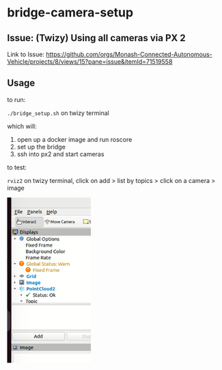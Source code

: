# bridge-camera-setup

## Issue: (Twizy) Using all cameras via PX 2

Link to Issue: https://github.com/orgs/Monash-Connected-Autonomous-Vehicle/projects/8/views/15?pane=issue&itemId=71519558

## Usage

to run: 

`./bridge_setup.sh` on twizy terminal

which will:
1. open up a docker image and run roscore
2. set up the bridge
3. ssh into px2 and start cameras

to test:

`rviz2` on twizy terminal, click on add > list by topics > click on a camera > image

![image.png](image.png)


